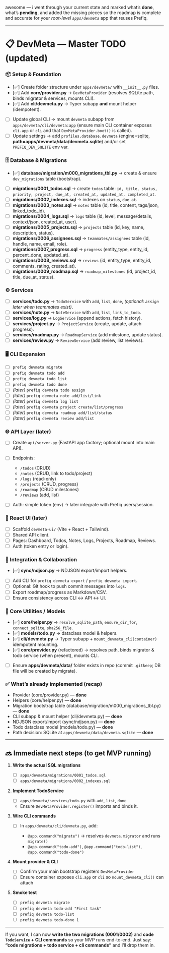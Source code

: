 awesome — i went through your current state and marked what’s **done**, what’s **pending**, and added the missing pieces so the roadmap is complete and accurate for your *root-level `apps/devmeta`* app that reuses Prefiq.

---

# 📋 DevMeta — Master TODO (updated)

### 📦 Setup & Foundation

* \[✅] Create folder structure under `apps/devmeta/` with `__init__.py` files.
* \[✅] Add **core/provider.py** → `DevMetaProvider` (resolves SQLite path, binds migrator & services, mounts CLI).
* \[✅] Add **cli/devmeta.py** → Typer subapp **and** mount helper (idempotent).
* [ ] Update global CLI → mount `devmeta` subapp from `apps/devmeta/cli/devmeta:app` (ensure main CLI container exposes `cli.app` or `cli` and that `DevMetaProvider.boot()` is called).
* [ ] Update settings → add `profiles.database.devmeta` (engine=sqlite, **path=apps/devmeta/data/devmeta.sqlite**) and/or set `PREFIQ_DEV_SQLITE` env var.

### 🗄️ Database & Migrations

* \[✅] **database/migration/m000\_migrations\_tbl.py** → create & ensure `dev_migrations` table (bootstrap).
* [ ] **migrations/0001\_todos.sql** → create `todos` table:
  `id, title, status, priority, project, due_at, created_at, updated_at, completed_at`.
* [ ] **migrations/0002\_indexes.sql** → indexes on `status`, `due_at`.
* [ ] **migrations/0003\_notes.sql** → `notes` table (id, title, content, tags/json, linked\_todo\_id).
* [ ] **migrations/0004\_logs.sql** → `logs` table (id, level, message/details, context/json, created\_at, user).
* [ ] **migrations/0005\_projects.sql** → `projects` table (id, key, name, description, status).
* [ ] **migrations/0006\_assignees.sql** → `teammates/assignees` table (id, handle, name, email, role).
* [ ] **migrations/0007\_progress.sql** → `progress` (entity\_type, entity\_id, percent\_done, updated\_at).
* [ ] **migrations/0008\_reviews.sql** → `reviews` (id, entity\_type, entity\_id, comments, rating, created\_at).
* [ ] **migrations/0009\_roadmap.sql** → `roadmap_milestones` (id, project\_id, title, due\_at, status).

### ⚙️ Services

* [ ] **services/todo.py** → `TodoService` with `add`, `list`, `done`, *(optional: `assign` later when teammates exist)*.
* [ ] **services/note.py** → `NoteService` with `add`, `list`, `link_to_todo`.
* [ ] **services/log.py** → `LogService` (append actions, fetch history).
* [ ] **services/project.py** → `ProjectService` (create, update, attach progress).
* [ ] **services/roadmap.py** → `RoadmapService` (add milestone, update status).
* [ ] **services/review\.py** → `ReviewService` (add review, list reviews).

### 🖥️ CLI Expansion

* [ ] `prefiq devmeta migrate`
* [ ] `prefiq devmeta todo add`
* [ ] `prefiq devmeta todo list`
* [ ] `prefiq devmeta todo done`
* [ ] *(later)* `prefiq devmeta todo assign`
* [ ] *(later)* `prefiq devmeta note add/list/link`
* [ ] *(later)* `prefiq devmeta log list`
* [ ] *(later)* `prefiq devmeta project create/list/progress`
* [ ] *(later)* `prefiq devmeta roadmap add/list/status`
* [ ] *(later)* `prefiq devmeta review add/list`

### 🌐 API Layer (later)

* [ ] Create `api/server.py` (FastAPI app factory; optional mount into main API).
* [ ] Endpoints:

  * `/todos` (CRUD)
  * `/notes` (CRUD, link to todo/project)
  * `/logs` (read-only)
  * `/projects` (CRUD, progress)
  * `/roadmap` (CRUD milestones)
  * `/reviews` (add, list)
* [ ] Auth: simple token (env) → later integrate with Prefiq users/session.

### 🎨 React UI (later)

* [ ] Scaffold `devmeta-ui/` (Vite + React + Tailwind).
* [ ] Shared API client.
* [ ] Pages: Dashboard, Todos, Notes, Logs, Projects, Roadmap, Reviews.
* [ ] Auth (token entry or login).

### 🧩 Integration & Collaboration

* \[✅] **sync/ndjson.py** → NDJSON export/import helpers.
* [ ] Add CLI for `prefiq devmeta export` / `prefiq devmeta import`.
* [ ] Optional: Git hook to push commit messages into `logs`.
* [ ] Export roadmap/progress as Markdown/CSV.
* [ ] Ensure consistency across CLI ↔ API ↔ UI.

### 🧱 Core Utilities / Models

* \[✅] **core/helper.py** → `resolve_sqlite_path`, `ensure_dir_for`, `connect_sqlite`, `sha256_file`.
* \[✅] **models/todo.py** → dataclass model & helpers.
* \[✅] **cli/devmeta.py** → Typer subapp + `mount_devmeta_cli(container)` idempotent mounting.
* \[✅] **core/provider.py** (refactored) → resolves path, binds migrator & todo service (when present), mounts CLI.
* [ ] Ensure **apps/devmeta/data/** folder exists in repo (commit `.gitkeep`; DB file will be created by migrate).

### ✅ What’s already implemented (recap)

* Provider (core/provider.py) — **done**
* Helpers (core/helper.py) — **done**
* Migration bootstrap table (database/migration/m000\_migrations\_tbl.py) — **done**
* CLI subapp & mount helper (cli/devmeta.py) — **done**
* NDJSON export/import (sync/ndjson.py) — **done**
* Todo dataclass model (models/todo.py) — **done**
* Path decision: SQLite at `apps/devmeta/data/devmeta.sqlite` — **done**

---

## 🔜 Immediate next steps (to get MVP running)

1. **Write the actual SQL migrations**

   * [ ] `apps/devmeta/migrations/0001_todos.sql`
   * [ ] `apps/devmeta/migrations/0002_indexes.sql`

2. **Implement TodoService**

   * [ ] `apps/devmeta/services/todo.py` with `add`, `list`, `done`
   * Ensure `DevMetaProvider.register()` imports and binds it.

3. **Wire CLI commands**

   * [ ] In `apps/devmeta/cli/devmeta.py`, add:

     * `@app.command("migrate")` → resolves `devmeta.migrator` and runs `migrate()`
     * `@app.command("todo-add")`, `@app.command("todo-list")`, `@app.command("todo-done")`

4. **Mount provider & CLI**

   * [ ] Confirm your main bootstrap registers `DevMetaProvider`
   * [ ] Ensure container exposes `cli.app` or `cli` so `mount_devmeta_cli()` can attach

5. **Smoke test**

   * [ ] `prefiq devmeta migrate`
   * [ ] `prefiq devmeta todo-add "First task"`
   * [ ] `prefiq devmeta todo-list`
   * [ ] `prefiq devmeta todo-done 1`

---

If you want, I can now **write the two migrations (0001/0002)** and **code `TodoService` + CLI commands** so your MVP runs end-to-end. Just say:
**“code migrations + todo service + cli commands”** and I’ll drop them in.
